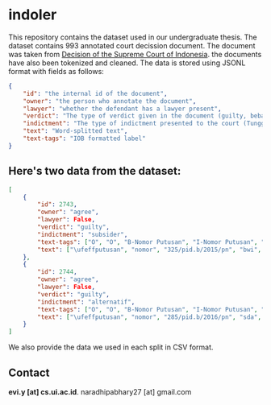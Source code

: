# indoler

This repository contains the dataset used in our undergraduate thesis. The dataset contains 993 annotated court decission document. The document was taken from [Decision of the Supreme Court of Indonesia](https://decision3.mahkamahagung.go.id/). the documents have also been tokenized and cleaned. The data is stored using JSONL format with fields as follows:

```json
{
	"id": "the internal id of the document",
	"owner": "the person who annotate the document",
	"lawyer": "whether the defendant has a lawyer present",
	"verdict": "The type of verdict given in the document (guilty, bebas, or lepas)",
	"indictment": "The type of indictment presented to the court (Tunggal, subsider, komul, alternatif, kombinasi, or gabungan)",
	"text": "Word-splitted text",
	"text-tags": "IOB formatted label"
}
```

## Here's two data from the dataset:

```json
[
	{
		"id": 2743,
		"owner": "agree",
		"lawyer": False,
		"verdict": "guilty",
		"indictment": "subsider",
		"text-tags": ["O", "O", "B-Nomor Putusan", "I-Nomor Putusan", "O", "O", "O", "O", "O", "O", "O", "B-Nama Pengadilan", "I-Nama Pengadilan", "I-Nama Pengadilan", ...],
		"text": ["\ufeffputusan", "nomor", "325/pid.b/2015/pn", "bwi", "demi", "keadilan", "berdasarkan", "ketuhanan", "yang", "maha", "esa", "pengadilan", "negeri", "banyuwangi", ...]
	},
	{
		"id": 2744,
		"owner": "agree",
		"lawyer": False,
		"verdict": "guilty",
		"indictment": "alternatif",
		"text-tags": ["O", "O", "B-Nomor Putusan", "I-Nomor Putusan", "O", "O", "O", "O", "O", "O", "O", "B-Nama Pengadilan", "I-Nama Pengadilan", "I-Nama Pengadilan", ...],
		"text": ["\ufeffputusan", "nomor", "285/pid.b/2016/pn", "sda", "demi", "keadilan", "berdasarkan", "ketuhanan", "yang", "maha", "esa", "pengadilan", "negeri", "sidoarjo", ...]
	}
]
```

We also provide the data we used in each split in CSV format.


## Contact
**evi.y [at] cs.ui.ac.id**. naradhipabhary27 [at] gmail.com
